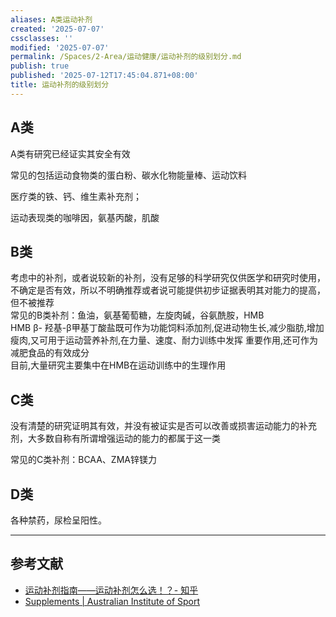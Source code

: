 ```yaml
---
aliases: A类运动补剂
created: '2025-07-07'
cssclasses: ''
modified: '2025-07-07'
permalink: /Spaces/2-Area/运动健康/运动补剂的级别划分.md
publish: true
published: '2025-07-12T17:45:04.871+08:00'
title: 运动补剂的级别划分
---
```

## A类

A类有研究已经证实其安全有效

常见的包括运动食物类的蛋白粉、碳水化物能量棒、运动饮料

医疗类的铁、钙、维生素补充剂；

运动表现类的咖啡因，氨基丙酸，肌酸

## B类

考虑中的补剂，或者说较新的补剂，没有足够的科学研究仅供医学和研究时使用，不确定是否有效，所以不明确推荐或者说可能提供初步证据表明其对能力的提高，但不被推荐  
常见的B类补剂：鱼油，氨基葡萄糖，左旋肉碱，谷氨酰胺，HMB  
HMB β- 羟基-β甲基丁酸盐既可作为功能饲料添加剂,促进动物生长,减少脂肪,增加瘦肉,又可用于运动营养补剂,在力量、速度、耐力训练中发挥 重要作用,还可作为减肥食品的有效成分  
目前,大量研究主要集中在HMB在运动训练中的生理作用

## **C类**

没有清楚的研究证明其有效，并没有被证实是否可以改善或损害运动能力的补充剂，大多数自称有所谓增强运动的能力的都属于这一类

常见的C类补剂：BCAA、ZMA锌镁力

## D类

各种禁药，尿检呈阳性。

---

## 参考文献

- [运动补剂指南——运动补剂怎么选！？- 知乎](https://zhuanlan.zhihu.com/p/55637263)
- [Supplements | Australian Institute of Sport](https://www.ais.gov.au/nutrition/supplements)